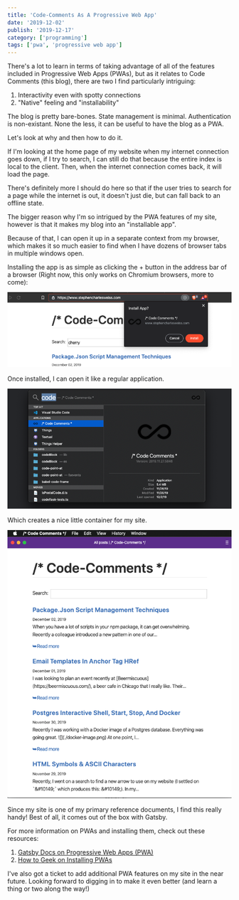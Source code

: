 ```yaml
---
title: 'Code-Comments As A Progressive Web App'
date: '2019-12-02'
publish: '2019-12-17'
category: ['programming']
tags: ['pwa', 'progressive web app']
---
```


There's a lot to learn in terms of taking advantage of all of the features included in Progressive Web Apps (PWAs), but as it relates to Code Comments (this blog), there are two I find particularly intriguing:
1. Interactivity even with spotty connections
2. "Native" feeling and "installability"

The blog is pretty bare-bones. State management is minimal. Authentication is non-existant. None the less, it can be useful to have the blog as a PWA.

Let's look at why and then how to do it.

If I'm looking at the home page of my website when my internet connection goes down, if I try to search, I can still do that because the entire index is local to the client. Then, when the internet connection comes back, it will load the page.

There's definitely more I should do here so that if the user tries to search for a page while the internet is out, it doesn't just die, but can fall back to an offline state.

The bigger reason why I'm so intrigued by the PWA features of my site, however is that it makes my blog into an "installable app".

Because of that, I can open it up in a separate context from my browser, which makes it so much easier to find when I have dozens of browser tabs in multiple windows open.

Installing the app is as simple as clicking the + button in the address bar of a browser (Right now, this only works on Chromium browsers, more to come):

![](./install-pwa.png)

Once installed, I can open it like a regular application.

![](./open-pwa.png)

Which creates a nice little container for my site.

![](./opened-pwa.png)

Since my site is one of my primary reference documents, I find this really handy! Best of all, it comes out of the box with Gatsby.


For more information on PWAs and installing them, check out these resources:

1. [Gatsby Docs on Progressive Web Apps (PWA)](https://www.gatsbyjs.org/docs/progressive-web-app/)
2. [How to Geek on Installing PWAs](https://www.howtogeek.com/fyi/how-to-install-progressive-web-apps-pwas-in-chrome/)

I've also got a ticket to add additional PWA features on my site in the near future. Looking forward to digging in to make it even better (and learn a thing or two along the way!)
